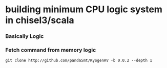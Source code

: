 building minimum CPU logic system in chisel3/scala
=======================
### Basically Logic 
### Fetch command from memory logic
```
git clone http://github.com/panda5mt/KyogenRV -b 0.0.2 --depth 1 
```